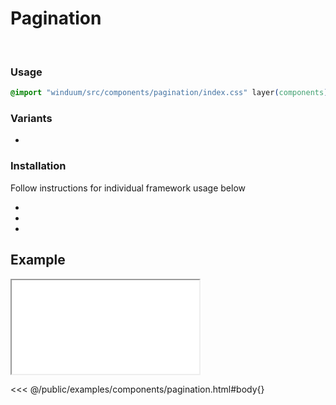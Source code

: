 # Pagination
<br>
<ViewSourceGh href="https://github.com/winduum/winduum/blob/main/src/components/pagination" />

### Usage

```css
@import "winduum/src/components/pagination/index.css" layer(components);
```

### Variants
* <LinkGh name="default" path="components/pagination" />

### Installation
Follow instructions for individual framework usage below

* <LinkGh name="winduum" url="https://github.com/winduum/winduum/blob/main/src/components/pagination" />
* <LinkGh name="winduum-vue" url="https://github.com/winduum/winduum-vue/blob/main/src/components/pagination" />
* <LinkGh name="winduum-react" url="https://github.com/winduum/winduum-react/blob/main/src/components/pagination" />

## Example

<iframe onload="this.style.visibility = 'visible';" src="/examples/components/pagination.html"></iframe>

<<< @/public/examples/components/pagination.html#body{}
